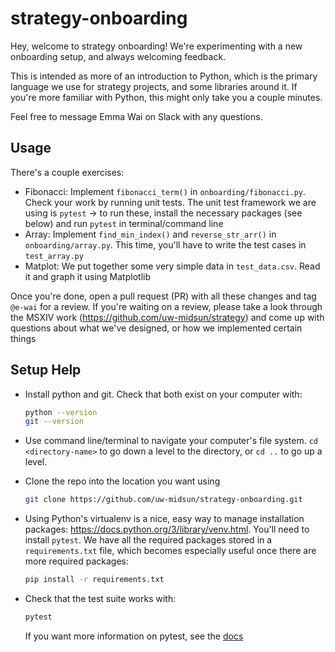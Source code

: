 # strategy-onboarding

Hey, welcome to strategy onboarding! We're experimenting with a new onboarding setup, and always welcoming feedback.

This is intended as more of an introduction to Python, which is the primary language we use for strategy projects, and some libraries around it. If you're more familiar with Python, this might only take you a couple minutes.

Feel free to message Emma Wai on Slack with any questions.

## Usage

There's a couple exercises:

- Fibonacci: Implement `fibonacci_term()` in `onboarding/fibonacci.py`. Check your work by running unit tests. The unit test framework we are using is `pytest` -> to run these, install the necessary packages (see below) and run `pytest` in terminal/command line
- Array: Implement `find_min_index()` and `reverse_str_arr()` in `onboarding/array.py`. This time, you'll have to write the test cases in `test_array.py`
- Matplot: We put together some very simple data in `test_data.csv`. Read it and graph it using Matplotlib

Once you're done, open a pull request (PR) with all these changes and tag `@e-wai` for a review.
If you're waiting on a review, please take a look through the MSXIV work (https://github.com/uw-midsun/strategy) and come up with questions about what we've designed, or how we implemented certain things

## Setup Help

- Install python and git. Check that both exist on your computer with:

    ```zsh
    python --version
    git --version
    ```

- Use command line/terminal to navigate your computer's file system. `cd <directory-name>` to go down a level to the directory, or `cd ..` to go up a level.
- Clone the repo into the location you want using

    ```zsh
    git clone https://github.com/uw-midsun/strategy-onboarding.git
    ```

- Using Python's virtualenv is a nice, easy way to manage installation packages: https://docs.python.org/3/library/venv.html. You'll need to install `pytest`. We have all the required packages stored in a `requirements.txt` file, which becomes especially useful once there are more required packages:

    ```zsh
    pip install -r requirements.txt
    ```

- Check that the test suite works with:

    ```zsh
    pytest
    ```

    If you want more information on pytest, see the [docs](https://docs.pytest.org/en/6.2.x/)